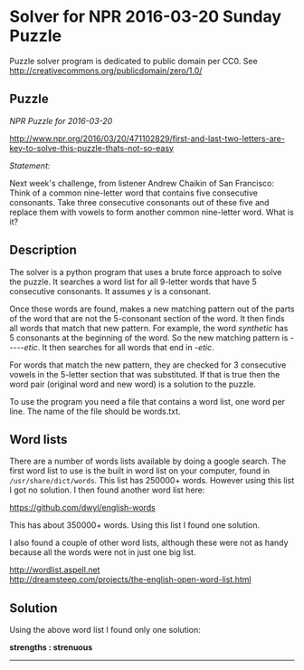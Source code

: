 Solver for NPR 2016-03-20 Sunday Puzzle
=======================================

Puzzle solver program is dedicated to public domain per CC0.
See http://creativecommons.org/publicdomain/zero/1.0/

Puzzle
------

_NPR Puzzle for 2016-03-20_

http://www.npr.org/2016/03/20/471102829/first-and-last-two-letters-are-key-to-solve-this-puzzle-thats-not-so-easy

_Statement:_

Next week's challenge, from listener Andrew Chaikin of San Francisco:
Think of a common nine-letter word that contains five consecutive consonants.
Take three consecutive consonants out of these five and replace them with
vowels to form another common nine-letter word. What is it?

Description
-----------

The solver is a python program that uses a brute force approach to solve
the puzzle.  It searches a word list for all 9-letter words that have
5 consecutive consonants.  It assumes _y_ is a consonant.

Once those words are found, makes a new matching pattern out of the parts
of the word that are not the 5-consonant section of the word.  It then finds
all words that match that new pattern.  For example, the word _synthetic_
has 5 consonants at the beginning of the word.  So the new matching pattern
is _-----etic_.  It then searches for all words that end in _-etic_.

For words that match the new pattern, they are checked for 3 consecutive
vowels in the 5-letter section that was substituted.  If that is true
then the word pair (original word and new word) is a solution to the puzzle.

To use the program you need a file that contains a word list, one word per
line.  The name of the file should be words.txt.

Word lists
----------

There are a number of words lists available by doing a google search.  The
first word list to use is the built in word list on your computer, found
in `/usr/share/dict/words`.  This list has 250000+ words.  However using this
list I got no solution.  I then found another word list here:

https://github.com/dwyl/english-words

This has about 350000+ words.  Using this list I found one solution.

I also found a couple of other word lists, although these were not as
handy because all the words were not in just one big list.

http://wordlist.aspell.net  
http://dreamsteep.com/projects/the-english-open-word-list.html

Solution
--------

Using the above word list I found only one solution:

**strengths : strenuous**

* * *
